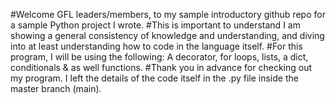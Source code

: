 #Welcome GFL leaders/members, to my sample introductory github repo for a sample Python project I wrote.
#This is important to understand I am showing a general consistency of knowledge and understanding, and diving into at least understanding how to code in the language itself. 
#For this program, I will be using the following: A decorator, for loops, lists, a dict, conditionals & as well functions. 
#Thank you in advance for checking out my program. I left the details of the code itself in the .py file inside the master branch (main). 
